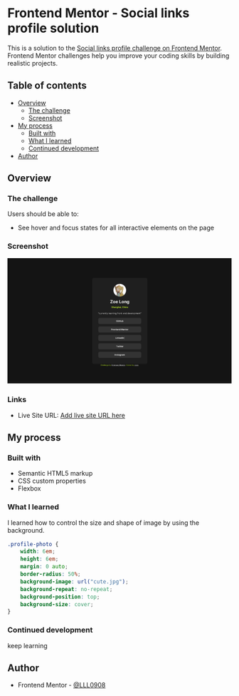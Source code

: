 # Frontend Mentor - Social links profile solution

This is a solution to the [Social links profile challenge on Frontend Mentor](https://www.frontendmentor.io/challenges/social-links-profile-UG32l9m6dQ). Frontend Mentor challenges help you improve your coding skills by building realistic projects. 

## Table of contents

- [Overview](#overview)
  - [The challenge](#the-challenge)
  - [Screenshot](#screenshot)
- [My process](#my-process)
  - [Built with](#built-with)
  - [What I learned](#what-i-learned)
  - [Continued development](#continued-development)
- [Author](#author)

## Overview

### The challenge

Users should be able to:

- See hover and focus states for all interactive elements on the page

### Screenshot

![](screenshot.png)

### Links

- Live Site URL: [Add live site URL here](https://your-live-site-url.com)

## My process

### Built with

- Semantic HTML5 markup
- CSS custom properties
- Flexbox

### What I learned

I learned how to control the size and shape of image by using the background.

```css
.profile-photo {
    width: 6em;
    height: 6em;
    margin: 0 auto;
    border-radius: 50%;
    background-image: url("cute.jpg");
    background-repeat: no-repeat;
    background-position: top;
    background-size: cover;
}
```

### Continued development
keep learning

## Author

- Frontend Mentor - [@LLL0908](https://www.frontendmentor.io/profile/LLL0908)

